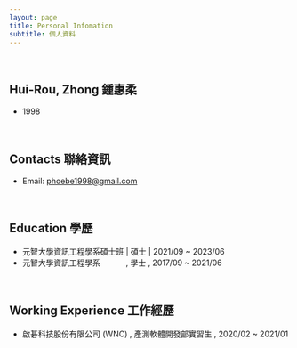 ```yaml
---
layout: page
title: Personal Infomation
subtitle: 個人資料
---
```

  
&nbsp;

## Hui-Rou, Zhong 鍾惠柔
- 1998
  
&nbsp;

## Contacts 聯絡資訊
- Email: phoebe1998@gmail.com
  
&nbsp;

## Education 學歷
- 元智大學資訊工程學系碩士班 \| 碩士 \| 2021/09 ~ 2023/06
- 元智大學資訊工程學系&emsp;&emsp;&emsp; , 學士 , 2017/09 ~ 2021/06
  
&nbsp;

## Working Experience 工作經歷
- 啟碁科技股份有限公司 (WNC) , 產測軟體開發部實習生 , 2020/02 ~ 2021/01
